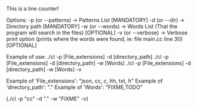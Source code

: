 This is a line counter!

Options:
-p (or --patterns) -> Patterns List [MANDATORY]
-d (or --dir) -> Directory path [MANDATORY]
-w (or --words) -> Words List (That the program will search in the files) [OPTIONAL]
-v (or --verbose) -> Verbose print option (prints where the words were found, ie: file main.cc line 30) [OPTIONAL]

Example of use:
./cl -p [File_extensions] -d [directory_path]
./cl -p [File_extensions] -d [directory_path] -w [Words]
./cl -p [File_extensions] -d [directory_path] -w [Words] -v

Example of 'File_extensions': "json, cc, c, hh, txt, h"
Example of 'directory_path': "."
Example of 'Words': "FIXME,TODO"

(./cl -p "cc" -d "." -w "FIXME" -v)
